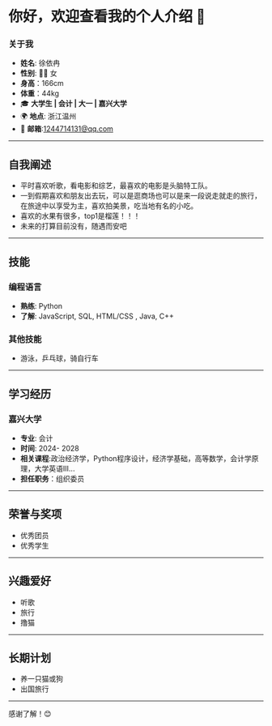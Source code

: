 # 你好，欢迎查看我的个人介绍 👋

### 关于我
-  **姓名**: 徐依冉
-  **性别**: 👩‍💻 女
-  **身高**：166cm
-  **体重**：44kg
- 🎓 **大学生 | 会计 | 大一 | 嘉兴大学**  
- 🌍 **地点**: 浙江温州  
- 📧 **邮箱**:1244714131@qq.com 

---

## 自我阐述

- 平时喜欢听歌，看电影和综艺，最喜欢的电影是头脑特工队。
- 一到假期喜欢和朋友出去玩，可以是逛商场也可以是来一段说走就走的旅行，在旅途中以享受为主，喜欢拍美景，吃当地有名的小吃。
- 喜欢的水果有很多，top1是榴莲！！！
- 未来的打算目前没有，随遇而安吧

---

## 技能

### 编程语言
- **熟练**: Python
- **了解**: JavaScript, SQL, HTML/CSS , Java, C++


### 其他技能
- 游泳，乒乓球，骑自行车

---


## 学习经历

### 嘉兴大学
- **专业**: 会计
- **时间**: 2024- 2028
- **相关课程**:政治经济学，Python程序设计，经济学基础，高等数学，会计学原理，大学英语III...
- **担任职务**：组织委员
---

## 荣誉与奖项
- 优秀团员
- 优秀学生

---

## 兴趣爱好
- 听歌
- 旅行
- 撸猫

---
## 长期计划
- 养一只猫或狗
- 出国旅行

---

感谢了解！😊

